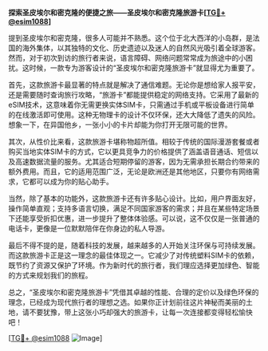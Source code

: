 **探索圣皮埃尔和密克隆的便捷之旅——圣皮埃尔和密克隆旅游卡[[TG💪+ @esim1088](https://t.me/s/esim1088)]**

提到圣皮埃尔和密克隆，很多人可能并不熟悉。这个位于北大西洋的小岛群，是法国的海外集体，以其独特的文化、历史遗迹以及迷人的自然风光吸引着全球游客。然而，对于初次到访的旅行者来说，语言障碍、网络问题常常成为旅途中的小困扰。这时候，一款专为游客设计的“圣皮埃尔和密克隆旅游卡”就显得尤为重要了。

首先，这款旅游卡最显著的特点就是解决了通信难题。无论你是想给家人报平安，还是需要随时查询旅行攻略，“旅游卡”都能提供稳定的网络支持。它采用了最新的eSIM技术，这意味着你无需更换实体SIM卡，只需通过手机或平板设备进行简单的在线激活即可使用。这种无物理卡的设计不仅环保，还大大降低了遗失的风险。想象一下，在异国他乡，一张小小的卡片却能为你打开无限可能的世界。

其次，从性价比来看，这款旅游卡堪称物超所值。相较于传统的国际漫游套餐或者购买当地实体SIM卡的方式，它以更具竞争力的价格提供了涵盖语音通话、短信以及高速数据流量的服务。尤其适合短期停留的游客，因为无需承担长期合约带来的额外费用。而且，它的适用范围广泛，无论是欧洲还是其他地区，只要你有网络需求，它都可以成为你的贴心助手。

当然，除了基本的功能外，这款旅游卡还有许多贴心设计。比如，用户界面友好，操作简单直观；支持多语言切换，满足不同国家游客的需求；并且在某些特定场景下还能享受折扣优惠，进一步提升了整体体验感。可以说，这不仅仅是一张普通的电话卡，更像是一位默默陪伴在你身边的私人导游。

最后不得不提的是，随着科技的发展，越来越多的人开始关注环保与可持续发展。而这款旅游卡正是这一理念的最佳体现之一。它减少了对传统塑料SIM卡的依赖，既节约了资源又保护了环境。作为新时代的旅行者，我们理应选择更加绿色、智能的方式来规划我们的旅程。

总之，“圣皮埃尔和密克隆旅游卡”凭借其卓越的性能、合理的定价以及绿色环保的理念，已经成为现代旅行者的理想之选。如果你正计划前往这片神秘而美丽的土地，请不要犹豫，带上这张小巧却强大的旅游卡，让每一次连接都变得轻松愉快吧！

[[TG💪+ @esim1088](https://t.me/s/esim1088) ![Image](https://i.postimg.cc/4NQfJmqS/Snipaste-2025-05-13-00-14-12.png)]